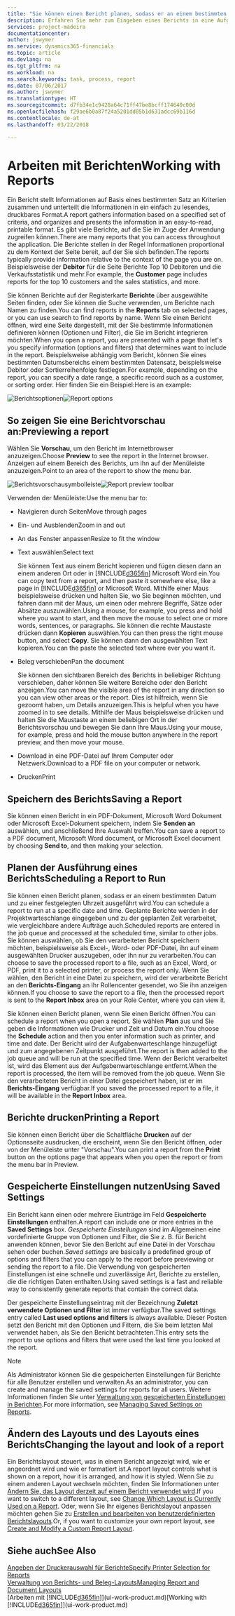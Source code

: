 ```yaml
---
title: "Sie können einen Bericht planen, sodass er an einem bestimmten Datum und zu einer festgelegten Uhrzeit ausgeführt wird | Microsoft Docs"
description: Erfahren Sie mehr zum Eingeben eines Berichts in eine Aufgabenwarteschlange und das Planen der Verarbeitung an einem bestimmten Datum und Uhrzeit.
services: project-madeira
documentationcenter: 
author: jswymer
ms.service: dynamics365-financials
ms.topic: article
ms.devlang: na
ms.tgt_pltfrm: na
ms.workload: na
ms.search.keywords: task, process, report
ms.date: 07/06/2017
ms.author: jswymer
ms.translationtype: HT
ms.sourcegitcommit: d7fb34e1c9428a64c71ff47be8bcff174649c00d
ms.openlocfilehash: f29ae6b0a87f24a5201dd05b1d631adcc69b116d
ms.contentlocale: de-at
ms.lasthandoff: 03/22/2018

---
```

# <a name="working-with-reports"></a><span data-ttu-id="cc674-103">Arbeiten mit Berichten</span><span class="sxs-lookup"><span data-stu-id="cc674-103">Working with Reports</span></span>
<span data-ttu-id="cc674-104">Ein Bericht stellt Informationen auf Basis eines bestimmten Satz an Kriterien zusammen und unterteilt die Informationen in ein einfach zu lesendes, druckbares Format.</span><span class="sxs-lookup"><span data-stu-id="cc674-104">A report gathers information based on a specified set of criteria, and organizes and presents the information in an easy-to-read, printable format.</span></span> <span data-ttu-id="cc674-105">Es gibt viele Berichte, auf die Sie im Zuge der Anwendung zugreifen können.</span><span class="sxs-lookup"><span data-stu-id="cc674-105">There are many reports that you can access throughout the application.</span></span> <span data-ttu-id="cc674-106">Die Berichte stellen in der Regel Informationen proportional zu dem Kontext der Seite bereit, auf der Sie sich befinden.</span><span class="sxs-lookup"><span data-stu-id="cc674-106">The reports typically provide information relative to the context of the page you are on.</span></span> <span data-ttu-id="cc674-107">Beispielsweise der **Debitor** für die Seite Berichte Top 10 Debitoren und die Verkaufsstatistik und mehr.</span><span class="sxs-lookup"><span data-stu-id="cc674-107">For example, the **Customer** page includes reports for the top 10 customers and the sales statistics, and more.</span></span>

<span data-ttu-id="cc674-108">Sie können Berichte auf der Registerkarte **Berichte** über ausgewählte Seiten finden, oder Sie können die Suche verwenden, um Berichte nach Namen zu finden.</span><span class="sxs-lookup"><span data-stu-id="cc674-108">You can find reports in the **Reports** tab on selected pages, or you can use search to find reports by name.</span></span> <span data-ttu-id="cc674-109">Wenn Sie einen Bericht öffnen, wird eine Seite dargestellt, mit der Sie bestimmte Informationen definieren können (Optionen und Filter), die Sie im Bericht integrieren möchten.</span><span class="sxs-lookup"><span data-stu-id="cc674-109">When you open a report, you are presented with a page that let's you specify information (options and filters) that determines want to include in the report.</span></span> <span data-ttu-id="cc674-110">Beispielsweise abhängig vom Bericht, können Sie eines bestimmten Datumsbereichs einem bestimmten Datensatz, beispielsweise Debitor oder Sortierreihenfolge festlegen.</span><span class="sxs-lookup"><span data-stu-id="cc674-110">For example, depending on the report, you can specify a date range, a specific record such as a customer, or sorting order.</span></span> <span data-ttu-id="cc674-111">Hier finden Sie ein Beispiel:</span><span class="sxs-lookup"><span data-stu-id="cc674-111">Here is an example:</span></span>

<span data-ttu-id="cc674-112">![Berichtsoptionen](media/report_options.png "Berichtsoptionen")</span><span class="sxs-lookup"><span data-stu-id="cc674-112">![Report options](media/report_options.png "Report options")</span></span>

## <a name="previewing-a-report"></a><span data-ttu-id="cc674-113">So zeigen Sie eine Berichtvorschau an:</span><span class="sxs-lookup"><span data-stu-id="cc674-113">Previewing a report</span></span>
<span data-ttu-id="cc674-114">Wählen Sie **Vorschau**, um den Bericht im Internetbrowser anzuzeigen.</span><span class="sxs-lookup"><span data-stu-id="cc674-114">Choose **Preview** to see the report in the Internet browser.</span></span> <span data-ttu-id="cc674-115">Anzeigen auf einem Bereich des Berichts, um ihn auf der Menüleiste anzuzeigen.</span><span class="sxs-lookup"><span data-stu-id="cc674-115">Point to an area of the report to show the menu bar.</span></span>  

<span data-ttu-id="cc674-116">![Berichtsvorschausymbolleiste](media/report_viewer.png "Berichtsvorschausymbolleiste")</span><span class="sxs-lookup"><span data-stu-id="cc674-116">![Report preview toolbar](media/report_viewer.png "Report preview toolbar")</span></span>

<span data-ttu-id="cc674-117">Verwenden der Menüleiste:</span><span class="sxs-lookup"><span data-stu-id="cc674-117">Use the menu bar to:</span></span>

-   <span data-ttu-id="cc674-118">Navigieren durch Seiten</span><span class="sxs-lookup"><span data-stu-id="cc674-118">Move through pages</span></span>
-   <span data-ttu-id="cc674-119">Ein- und Ausblenden</span><span class="sxs-lookup"><span data-stu-id="cc674-119">Zoom in and out</span></span>
-   <span data-ttu-id="cc674-120">An das Fenster anpassen</span><span class="sxs-lookup"><span data-stu-id="cc674-120">Resize to fit the window</span></span>
-   <span data-ttu-id="cc674-121">Text auswählen</span><span class="sxs-lookup"><span data-stu-id="cc674-121">Select text</span></span>

    <span data-ttu-id="cc674-122">Sie können Text aus einem Bericht kopieren und fügen diesen dann an einem anderen Ort oder in [!INCLUDE[d365fin](includes/d365fin_md.md)] Microsoft Word ein.</span><span class="sxs-lookup"><span data-stu-id="cc674-122">You can copy text from a report, and then paste it somewhere else, like a page in [!INCLUDE[d365fin](includes/d365fin_md.md)] or Microsoft Word.</span></span>  <span data-ttu-id="cc674-123">Mithilfe einer Maus beispielsweise drücken und halten Sie, wo Sie beginnen möchten, und fahren dann mit der Maus, um einen oder mehrere Begriffe, Sätze oder Absätze auszuwählen.</span><span class="sxs-lookup"><span data-stu-id="cc674-123">Using a mouse, for example, you press and hold where you want to start, and then move the mouse to select one or more words, sentences, or paragraphs.</span></span> <span data-ttu-id="cc674-124">Sie können die rechte Maustaste drücken dann **Kopieren** auswählen.</span><span class="sxs-lookup"><span data-stu-id="cc674-124">You can then press the right mouse button, and select **Copy**.</span></span> <span data-ttu-id="cc674-125">Sie können dann den ausgewählten Text kopieren.</span><span class="sxs-lookup"><span data-stu-id="cc674-125">You can the paste the selected text where ever you want it.</span></span>
-   <span data-ttu-id="cc674-126">Beleg verschieben</span><span class="sxs-lookup"><span data-stu-id="cc674-126">Pan the document</span></span>

    <span data-ttu-id="cc674-127">Sie können den sichtbaren Bereich des Berichts in beliebiger Richtung verschieben, daher können Sie weitere Bereiche oder den Bericht anzeigen.</span><span class="sxs-lookup"><span data-stu-id="cc674-127">You can move the visible area of the report in any direction so you can view other areas or the report.</span></span> <span data-ttu-id="cc674-128">Dies ist hilfreich, wenn Sie gezoomt haben, um Details anzuzeigen.</span><span class="sxs-lookup"><span data-stu-id="cc674-128">This is helpful when you have zoomed in to see details.</span></span>  <span data-ttu-id="cc674-129">Mithilfe der Maus beispielsweise drücken und halten Sie die Maustaste an einem beliebigen Ort in der  Berichtsvorschau und bewegen Sie dann Ihre Maus.</span><span class="sxs-lookup"><span data-stu-id="cc674-129">Using your mouse, for example, press and hold the mouse button anywhere in the report preview, and then move your mouse.</span></span>

-   <span data-ttu-id="cc674-130">Download in eine PDF-Datei auf Ihrem Computer oder Netzwerk.</span><span class="sxs-lookup"><span data-stu-id="cc674-130">Download to a PDF file on your computer or network.</span></span>
-   <span data-ttu-id="cc674-131">Drucken</span><span class="sxs-lookup"><span data-stu-id="cc674-131">Print</span></span>


## <a name="saving-a-report"></a><span data-ttu-id="cc674-132">Speichern des Berichts</span><span class="sxs-lookup"><span data-stu-id="cc674-132">Saving a Report</span></span>
<span data-ttu-id="cc674-133">Sie können einen Bericht in ein PDF-Dokument, Microsoft Word Dokument oder Microsoft Excel-Dokument speichern, indem Sie **Senden an** auswählen, und anschließend Ihre Auswahl treffen.</span><span class="sxs-lookup"><span data-stu-id="cc674-133">You can save a report to a PDF document, Microsoft Word document, or Microsoft Excel document by choosing **Send to**, and then making your selection.</span></span>

## <a name="ScheduleReport"></a><span data-ttu-id="cc674-134">Planen der Ausführung eines Berichts</span><span class="sxs-lookup"><span data-stu-id="cc674-134">Scheduling a Report to Run</span></span>
<span data-ttu-id="cc674-135">Sie können einen Bericht planen, sodass er an einem bestimmten Datum und zu einer festgelegten Uhrzeit ausgeführt wird.</span><span class="sxs-lookup"><span data-stu-id="cc674-135">You can schedule a report to run at a specific date and time.</span></span> <span data-ttu-id="cc674-136">Geplante Berichte werden in der Projektwarteschlange eingegeben und zu der geplanten Zeit verarbeitet, wie vergleichbare andere Aufträge auch.</span><span class="sxs-lookup"><span data-stu-id="cc674-136">Scheduled reports are entered in the job queue and processed at the scheduled time, similar to other jobs.</span></span> <span data-ttu-id="cc674-137">Sie können auswählen, ob Sie den verarbeiteten Bericht speichern möchten, beispielsweise als Excel-, Word- oder PDF-Datei, ihn auf einem ausgewählten Drucker auszugeben, oder ihn nur zu verarbeiten.</span><span class="sxs-lookup"><span data-stu-id="cc674-137">You can choose to save the processed report to a file, such as an Excel, Word, or PDF, print it to a selected printer, or process the report only.</span></span> <span data-ttu-id="cc674-138">Wenn Sie wählen, den Bericht in eine Datei zu speichern, wird der verarbeitete Bericht an den **Berichts-Eingang** an Ihr Rollencenter gesendet, wo Sie ihn anzeigen können.</span><span class="sxs-lookup"><span data-stu-id="cc674-138">If you choose to save the report to a file, then the processed report is sent to the **Report Inbox** area on your Role Center, where you can view it.</span></span>

<span data-ttu-id="cc674-139">Sie können einen Bericht planen, wenn Sie einen Bericht öffnen.</span><span class="sxs-lookup"><span data-stu-id="cc674-139">You can schedule a report when you open a report.</span></span> <span data-ttu-id="cc674-140">Sie wählen **Plan** aus und Sie geben die Informationen wie Drucker und Zeit und Datum ein.</span><span class="sxs-lookup"><span data-stu-id="cc674-140">You choose the **Schedule** action and then you enter information such as printer, and time and date.</span></span> <span data-ttu-id="cc674-141">Der Bericht wird der Aufgabenwarteschlange hinzugefügt und zum angegebenen Zeitpunkt ausgeführt.</span><span class="sxs-lookup"><span data-stu-id="cc674-141">The report is then added to the job queue and will be run at the specified time.</span></span> <span data-ttu-id="cc674-142">Wenn der Bericht verarbeitet ist, wird das Element aus der Aufgabenwarteschlange entfernt.</span><span class="sxs-lookup"><span data-stu-id="cc674-142">When the report is processed, the item will be removed from the job queue.</span></span> <span data-ttu-id="cc674-143">Wenn Sie den verarbeiteten Bericht in einer Datei gespeichert haben, ist er im **Berichts-Eingang** verfügbar.</span><span class="sxs-lookup"><span data-stu-id="cc674-143">If you saved the processed report to a file, it will be available in the **Report Inbox** area.</span></span>

## <a name="PrintReport"></a><span data-ttu-id="cc674-144">Berichte drucken</span><span class="sxs-lookup"><span data-stu-id="cc674-144">Printing a Report</span></span>
<span data-ttu-id="cc674-145">Sie können einen Bericht über die Schaltfläche **Drucken** auf der Optionsseite ausdrucken, die erscheint, wenn Sie den Bericht öffnen, oder von der Menüleiste unter "Vorschau".</span><span class="sxs-lookup"><span data-stu-id="cc674-145">You can print a report from the **Print** button on the options page that appears when you open the report or from the menu bar in Preview.</span></span>

## <a name="using-saved-settings"></a><span data-ttu-id="cc674-146">Gespeicherte Einstellungen nutzen</span><span class="sxs-lookup"><span data-stu-id="cc674-146">Using Saved Settings</span></span>
<span data-ttu-id="cc674-147">Ein Bericht kann einen oder mehrere Eiunträge im Feld **Gespeicherte Einstellungen** enthalten.</span><span class="sxs-lookup"><span data-stu-id="cc674-147">A report can include one or more entries in the **Saved Settings** box.</span></span> <span data-ttu-id="cc674-148">*Gespeicherte Einstellungen* sind im Allgemeinen eine vordefinierte Gruppe von Optionen und Filter, die Sie z. B. für Bericht anwenden können, bevor Sie den Bericht auf eine Datei in der Vorschau sehen oder buchen.</span><span class="sxs-lookup"><span data-stu-id="cc674-148">*Saved settings* are basically a predefined group of options and filters that you can apply to the report before previewing or sending the report to a file.</span></span> <span data-ttu-id="cc674-149">Die Verwendung von gespeicherten Einstellungen ist eine schnelle und zuverlässige Art, Berichte zu erstellen, die die richtigen Daten enthalten.</span><span class="sxs-lookup"><span data-stu-id="cc674-149">Using saved settings is a fast and reliable way to consistently generate reports that contain the correct data.</span></span>

<span data-ttu-id="cc674-150">Der gespeicherte Einstellungseintrag mit der Bezeichnung **Zuletzt verwendete Optionen und Filter** ist immer verfügbar.</span><span class="sxs-lookup"><span data-stu-id="cc674-150">The saved settings entry called **Last used options and filters** is always available.</span></span> <span data-ttu-id="cc674-151">Dieser Posten setzt den Bericht mit den Optionen und Filtern, die Sie beim letzten Mal verwendet haben, als Sie den Bericht betrachteten.</span><span class="sxs-lookup"><span data-stu-id="cc674-151">This entry sets the report to use options and filters that were used the last time you looked at the report.</span></span>

>[!NOTE]
><span data-ttu-id="cc674-152">Als Administrator können Sie die gespeicherten Einstellungen für Berichte für alle Benutzer erstellen und verwalten.</span><span class="sxs-lookup"><span data-stu-id="cc674-152">As an administrator, you can create and manage the saved settings for reports for all users.</span></span> <span data-ttu-id="cc674-153">Weitere Informationen finden Sie unter [Verwaltung von gespeicherten Einstellungen in Berichten](reports-saving-reusing-settings.md).</span><span class="sxs-lookup"><span data-stu-id="cc674-153">For more information, see [Managing Saved Settings on Reports](reports-saving-reusing-settings.md).</span></span>

## <a name="changing-the-layout-and-look-of-a-report"></a><span data-ttu-id="cc674-154">Ändern des Layouts und des Layouts eines Berichts</span><span class="sxs-lookup"><span data-stu-id="cc674-154">Changing the layout and look of a report</span></span>
<span data-ttu-id="cc674-155">Ein Berichtslayout steuert, was in einem Bericht angezeigt wird, wie er angeordnet wird und wie er formatiert ist.</span><span class="sxs-lookup"><span data-stu-id="cc674-155">A report layout controls what is shown on a report, how it is arranged, and how it is styled.</span></span> <span data-ttu-id="cc674-156">Wenn Sie zu einem anderen Layout wechseln möchten, finden Sie Informationen unter [Ändern Sie, das Layout derzeit auf einem Bericht verwendet wird](ui-how-change-layout-currently-used-report.md).</span><span class="sxs-lookup"><span data-stu-id="cc674-156">If you want to switch to a different layout, see [Change Which Layout is Currently Used on a Report](ui-how-change-layout-currently-used-report.md).</span></span> <span data-ttu-id="cc674-157">Oder, wenn Sie Ihr eigenes Berichtslayout anpassen möchten gehen Sie zu [Erstellen und bearbeiten von benutzerdefinierten Berichtslayouts](ui-how-create-custom-report-layout.md).</span><span class="sxs-lookup"><span data-stu-id="cc674-157">Or, if you want to customize your own report layout, see [Create and Modify a Custom Report Layout](ui-how-create-custom-report-layout.md).</span></span>

## <a name="see-also"></a><span data-ttu-id="cc674-158">Siehe auch</span><span class="sxs-lookup"><span data-stu-id="cc674-158">See Also</span></span>
[<span data-ttu-id="cc674-159">Angeben der Druckerauswahl für Berichte</span><span class="sxs-lookup"><span data-stu-id="cc674-159">Specify Printer Selection for Reports</span></span>](ui-specify-printer-selection-reports.md)  
[<span data-ttu-id="cc674-160">Verwaltung von Berichts- und Beleg-Layouts</span><span class="sxs-lookup"><span data-stu-id="cc674-160">Managing Report and Document Layouts</span></span>](ui-manage-report-layouts.md)  
<span data-ttu-id="cc674-161">[Arbeiten mit [!INCLUDE[d365fin](includes/d365fin_md.md)]](ui-work-product.md)</span><span class="sxs-lookup"><span data-stu-id="cc674-161">[Working with [!INCLUDE[d365fin](includes/d365fin_md.md)]](ui-work-product.md)</span></span>

